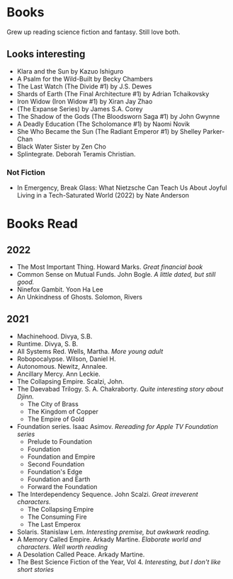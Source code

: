 # Books
Grew up reading science fiction and fantasy. Still love both.

## Looks interesting
* Klara and the Sun by Kazuo Ishiguro
* A Psalm for the Wild-Built by Becky Chambers
* The Last Watch (The Divide #1) by J.S. Dewes
* Shards of Earth (The Final Architecture #1) by Adrian Tchaikovsky
* Iron Widow (Iron Widow #1) by Xiran Jay Zhao 
* (The Expanse Series) by James S.A. Corey
* The Shadow of the Gods (The Bloodsworn Saga #1) by John Gwynne
* A Deadly Education (The Scholomance #1) by Naomi Novik 
* She Who Became the Sun (The Radiant Emperor #1) by Shelley Parker-Chan 
* Black Water Sister by Zen Cho 
* Splintegrate. Deborah Teramis Christian.

### Not Fiction
* In Emergency, Break Glass: What Nietzsche Can Teach Us About Joyful Living in a Tech-Saturated World (2022) by Nate Anderson

# Books Read
## 2022
* The Most Important Thing. Howard Marks. *Great financial book*
* Common Sense on Mutual Funds. John Bogle. *A little dated, but still good.*
* Ninefox Gambit. Yoon Ha Lee
* An Unkindness of Ghosts. Solomon, Rivers

## 2021
* Machinehood. Divya, S.B.
* Runtime. Divya, S. B.
* All Systems Red. Wells, Martha. *More young adult*
* Robopocalypse. Wilson, Daniel H.
* Autonomous. Newitz, Annalee.
* Ancillary Mercy. Ann Leckie.
* The Collapsing Empire. Scalzi, John.
* The Daevabad Trilogy. S. A. Chakraborty. *Quite interesting story about Djinn.*
  * The City of Brass
  * The Kingdom of Copper
  * The Empire of Gold
* Foundation series. Isaac Asimov. *Rereading for Apple TV Foundation series*
  * Prelude to Foundation
  * Foundation
  * Foundation and Empire
  * Second Foundation
  * Foundation's Edge
  * Foundation and Earth
  * Forward the Foundation
* The Interdependency Sequence. John Scalzi. *Great irreverent characters.*
  * The Collapsing Empire
  * The Consuming Fire
  * The Last Emperox
* Solaris. Stanislaw Lem. *Interesting premise, but awkwark reading.*
* A Memory Called Empire. Arkady Martine. *Elaborate world and characters. Well worth reading*
* A Desolation Called Peace. Arkady Martine.
* The Best Science Fiction of the Year, Vol 4. *Interesting, but I don't like short stories*
